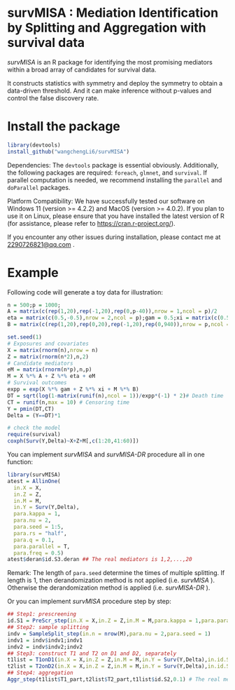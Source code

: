 # survMISA : Mediation Identification by Splitting and Aggregation with survival data

*survMISA* is an R package for identifying the most promising mediators within a broad array of candidates for survival data.

It constructs statistics with symmetry and deploy the symmetry to obtain a data-driven threshold. And it can make inference without p-values and control the false discovery rate.



# Install the package

```R
library(devtools)
install_github("wangchengLi6/survMISA")
```

Dependencies: The `devtools` package is essential obviously. Additionally, the following packages are required: `foreach`, `glmnet`, and `survival`. If parallel computation is needed, we recommend installing the `parallel` and `doParallel` packages.

Platform Compatibility: We have successfully tested our software on Windows 11 (version >= 4.2.2) and MacOS (version >= 4.0.2). If you plan to use it on Linux, please ensure that you have installed the latest version of R (for assistance, please refer to https://cran.r-project.org/).

If you encounter any other issues during installation, please contact me at 2290726821@qq.com .

# Example

Following code will generate a toy data for illustration:

```R
n = 500;p = 1000;
A = matrix(c(rep(1,20),rep(-1,20),rep(0,p-40)),nrow = 1,ncol = p)/2
eta = matrix(c(0.5,-0.5),nrow = 2,ncol = p);gam = 0.5;xi = matrix(c(0.5,0.5),2,1)
B = matrix(c(rep(1,20),rep(0,20),rep(-1,20),rep(0,940)),nrow = p,ncol = 1)/2

set.seed(1)
# Exposures and covariates
X = matrix(rnorm(n),nrow = n)
Z = matrix(rnorm(n*2),n,2)
# Candidate mediators
eM = matrix(rnorm(n*p),n,p)
M = X %*% A + Z %*% eta + eM
# Survival outcomes
expp = exp(X %*% gam + Z %*% xi + M %*% B)
DT = sqrt(log(1-matrix(runif(n),ncol = 1))/expp*(-1) * 2)# Death time
CT = runif(n,max = 10) # Censoring time
Y = pmin(DT,CT)
Delta = (Y==DT)*1

# check the model
require(survival)
coxph(Surv(Y,Delta)~X+Z+M[,c(1:20,41:60)])
```

You can implement *survMISA* and *survMISA-DR* procedure all in one function:

```R
library(survMISA)
atest = AllinOne(
  in.X = X,
  in.Z = Z,
  in.M = M,
  in.Y = Surv(Y,Delta),
  para.kappa = 1,
  para.nu = 2,
  para.seed = 1:5,
  para.rs = "half",
  para.q = 0.1,
  para.parallel = T,
  para.freq = 0.5)
atest$deran$id.S3.deran ## The real mediators is 1,2,...,20
```

Remark: The length of `para.seed` determine the times of multiple splitting. If length is 1, then derandomization method is not applied (i.e. *survMISA* ). Otherwise the derandomization method is applied (i.e. *survMISA-DR* ).

Or you can implement *survMISA* procedure step by step:

```R
## Step1: prescreening
id.S1 = PreScr_step(in.X = X,in.Z = Z,in.M = M,para.kappa = 1,para.parallel = T);id.S1
## Step2: sample splitting
indv = SampleSplit_step(in.n = nrow(M),para.nu = 2,para.seed = 1)
indv1 = indv$indv1;indv1
indv2 = indv$indv2;indv2
## Step3: construct T1 and T2 on D1 and D2, separately
t1list = T1onD1(in.X = X,in.Z = Z,in.M = M,in.Y = Surv(Y,Delta),in.id.S1 = id.S1,in.indv1 = indv1,para.rs = "half",para.parallel = T)
t2list = T2onD2(in.X = X,in.Z = Z,in.M = M,in.Y = Surv(Y,Delta),in.id.S2 = t1list$id.S2,indv2)
## Step4: aggregation
Aggr_step(t1list$T1_part,t2list$T2_part,t1list$id.S2,0.1) # The real mediators is 1,2,...,20
```
